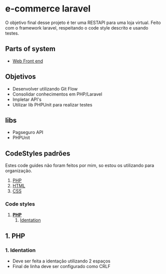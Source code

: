 # e-commerce laravel

O objetivo final desse projeto é ter uma RESTAPI para uma loja virtual. Feito com o framework laravel, respeitando o code style descrito e usando testes.

## Parts of system
- [Web Front end](https://github.com/edumudu/e-commerce-laravel)

## Objetivos

- Desenvolver utilizando Git Flow
- Consolidar conhecimentos em PHP/Laravel
- Impletar API's
- Utilizar lib PHPUnit para realizar testes


## libs
- Pagseguro API
- PHPUnit

## CodeStyles padrões
Estes code guides não foram feitos por mim, so estou os utilizando para organização.
1. <a href="https://gist.github.com/heiswayi/d93744aadd0acc5aa58f" title="Code guide para PHP">PHP</a>
2. <a href="https://codeguide.co/#html" tile="Code Guide para HTMl">HTML</a>
3. <a href="https://codeguide.co/#css" title="Code Guide para CSS">CSS</a>

### Code styles
1. [**PHP**](#1-PHP)
    1. [Identation](#1-Identation)

## 1. PHP
### 1. Identation
- Deve ser feita a identação utilizando 2 espaços
- Final de linha deve ser configurado como CRLF
